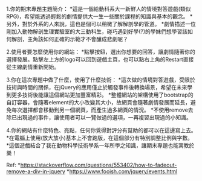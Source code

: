 1.你的期末專題主題簡介：
  *這是一個給動科系大一新鮮人的情境對答遊戲(類似RPG)，希望能透過輕鬆的劇情提供大一生一些關於課程的知識與基本的觀念。
  *另外，對於外系的人來說，這也是個可以稍微了解解剖學的管道。
  *劇情描述一位剛加入動物解剖生理實驗室的大三動科生，碰巧遇到好學(?)的學妹們想學習該如何解剖，主角該如何正確的示範才不會釀成悲劇呢？

2.使用者要怎麼使用你的網站：
  *點擊按鈕，選出你想要的回答，讓劇情隨著你的選擇發展。點擊左上方的logo可以回到遊戲主頁，也可以點右上角的Restart直接從主線劇情重新開始。

3.你在這次專題中做了什麼，使用了什麼技術：
  *這次做的情境對答遊戲，受限於技術與時間的關係，在jQuery的應用僅止於觸發事件後轉換場景，希望在未來學到更多技術後能讓這個網站更加豐富精彩。
  *整體網站的架構使用了bootstrap的自訂容器，會隨著element的大小改變其大小，故網頁會隨著劇情發展而延長，避免每次選擇都會移動到另一個網頁，而產生過多網頁的情況。
  *不使用remove去除已出現過的事件，讓使用者可以一覽做過的選項，一再複習出現過的小知識。

4.你的網站有什麼特色、亮點，任何你覺得對評分有幫助的都可以在這邊寫上去。
  *在電腦上使用(放大放小)基本上不會跑版，在這個部分有特別調整比例與字數。
  *這個遊戲結合了我在動物科學技術學系一年所學之知識，讓期末專題也能寓教於樂！


Ref:
*https://stackoverflow.com/questions/553402/how-to-fadeout-remove-a-div-in-jquery
*https://www.fooish.com/jquery/events.html
